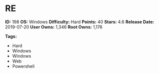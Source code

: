 # RE

**ID:** 198
**OS:** Windows
**Difficulty:** Hard
**Points:** 40
**Stars:** 4.6
**Release Date:** 2019-07-20
**User Owns:** 1,346
**Root Owns:** 1,176

**Tags:**
- Hard
- Windows
- Windows
- Web
- Powershell


